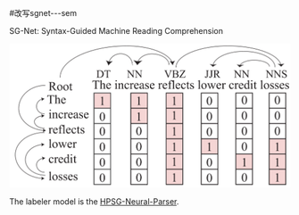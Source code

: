 #改写sgnet---sem

 SG-Net: Syntax-Guided Machine Reading Comprehension

![model](model.png)

The labeler model is the [HPSG-Neural-Parser](https://github.com/DoodleJZ/HPSG-Neural-Parser).

